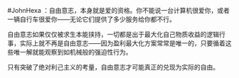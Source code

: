 #JohnHexa ：自由意志，本身就是爱的资格。你不能说一台计算机很爱你，或者一辆自行车很爱你——无论它们提供了多少服务给你都不行。  
  
自由意志如果仅仅被求生本能挟持，一切都是出于最大化自己物质收益的逻辑行事，实际上就不再是自由意志——因为盈利最大化方案常常是唯一的，只要循着这些唯一解就能观察到如机械般的强迫性行为。  
  
只有突破了绝对利己主义的考量，自由意志才可能真正的兑现为实际的自由。